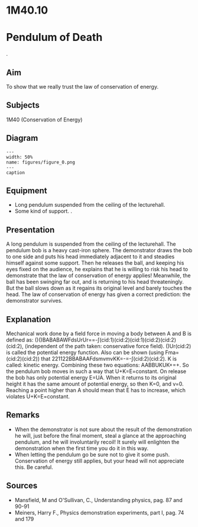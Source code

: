 # 1M40.10 
  # Pendulum of Death 
 .   
  
## Aim   
 To show that we really trust the law of conservation of energy.    
  
## Subjects   
 1M40 (Conservation of Energy)   
  
## Diagram   
    
```{figure} figures/figure_0.png  
---  
width: 50%  
name: figures/figure_0.png  
---  
caption  
``` 
     
  
## Equipment   
 
 *  Long pendulum suspended from the ceiling of the lecturehall. 
 *  Some kind of support. .
      
  
## Presentation   
 A long pendulum is suspended from the ceiling of the lecturehall. The pendulum bob is a heavy cast-iron sphere. The demonstrator draws the bob to one side and puts his head immediately adjacent to it and steadies himself against some support. Then he releases the ball, and keeping his eyes fixed on the audience, he explains that he is willing to risk his head to demonstrate that the law of conservation of energy applies! Meanwhile, the ball has been swinging far out, and is returning to his head threateningly. But the ball slows down as it regains its original level and barely touches the head. The law of conservation of energy has given a correct prediction: the demonstrator survives.    
  
## Explanation   
 Mechanical work done by a field force in moving a body between A and B is defined as: ()()BABABAWFdsUrUr==-∫(cid:1)(cid:2)(cid:1)(cid:2)(cid:2)(cid:2), (independent of the path taken: conservative force field). ()Ur(cid:2) is called the potential energy function. Also can be shown (using Fma=(cid:2)(cid:2)) that 221122BBABAAFdsmvmvKK=-=-∫(cid:2)(cid:2). K  is called: kinetic energy. Combining these two equations: AABBUKUK+=+. So the pendulum bob moves in such a way that U+K=E=constant. On release the bob has only potential energy E=UA. When it returns to its original height it has the same amount of potential energy, so then K=0, and v=0. Reaching a point higher than A should mean that E has to increase, which violates U+K=E=constant.    
  
## Remarks   
 
 *  When the demonstrator is not sure about the result of the demonstration he will, just before the final moment, steal a glance at the approaching pendulum, and he will involuntarily recoil! It surely will enlighten the demonstration when the first time you do it in this way. 
 *  When letting the pendulum go be sure not to give it some push. Conservation of energy still applies, but your head will not appreciate this. Be careful.
   
  
## Sources   
 
 *  Mansfield, M and O'Sullivan, C., Understanding physics, pag. 87 and 90-91 
 *  Meiners, Harry F., Physics demonstration experiments, part I, pag. 74 and 179
  